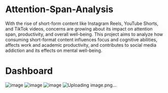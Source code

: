 # Attention-Span-Analysis
With the rise of short-form content like Instagram Reels, YouTube Shorts, and TikTok videos, concerns are growing about its impact on attention span, productivity, and overall well-being. This project aims to analyze how consuming short-format content influences focus and cognitive abilities, affects work and academic productivity, and contributes to social media addiction and its effects on mental well-being.
# Dashboard
![image](https://github.com/user-attachments/assets/882bbd26-fed0-4896-8b2a-64e6dcb4bae8)
![image](https://github.com/user-attachments/assets/ab9b51f8-b5f0-49e8-a13f-de092c417e59)
![image](https://github.com/user-attachments/assets/ce2c4e05-45c2-40f3-b62f-fcb99ddf0c57)
![Uploading image.png…]()
